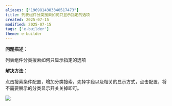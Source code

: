 ```yaml
---
aliases: ["1969814383340517473"]
title: 列表组件分类搜索如何只显示指定的选项
created: 2025-07-15
modified: 2025-07-15
tags: ['e-builder']
theme: e-builder
---
```


**问题描述：**

列表组件分类搜索如何只显示指定的选项

**解决方法：**

点击搜索条件配置，增加分类搜索，先择字段以及相关的显示方式，点击配置，将不需要展示的分类显示开关关掉即可。

![](https://myhelpdoc.oss-cn-heyuan.aliyuncs.com/mdimages/0d40f32f2735701011266815eb492c19.jpg)